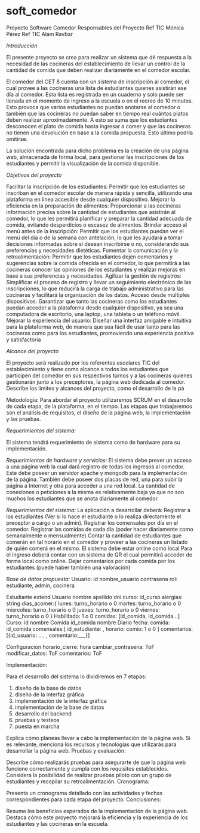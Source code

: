 # soft_comedor
Proyecto Software Comedor 
Responsables del Proyecto 
Ref TIC Mónica Pérez 
Ref TIC Alam Ravbar

_Introducción_

El presente proyecto se crea para realizar un  sistema que dé respuesta a la necesidad de las cocineras del establecimiento de llevar un control de la cantidad  de comida que deben realizar diariamente en el comedor escolar. 

El comedor del CET 8 cuenta con un sistema de inscripción al comedor, el cuál provee a las cocineras una lista de estudiantes quienes asistirán ese día al comedor. Esta lista es registrada en un cuaderno y solo puede ser llenada en el momento de ingreso a la escuela o en el recreo de 10 minutos. Esto provoca que varios estudiantes no puedan anotarse al comedor o también que las cocineras no puedan saber en tiempo real cuántos platos deben realizar aproximadamente. A esto se suma que los estudiantes desconocen el plato de comida hasta ingresar a comer y que las cocineras no tienen una devolución en base a la comida propuesta. Esto último podría omitirse. 

La solución encontrada para dicho problema es la creación de una página web, almacenada de forma local, para gestionar las inscripciones de los estudiantes y permitir la visualización de la comida disponible. 

_Objetivos del proyecto_

Facilitar la inscripción de los estudiantes: Permitir que los estudiantes se inscriban en el comedor escolar de manera rápida y sencilla, utilizando una plataforma en línea accesible desde cualquier dispositivo.
Mejorar la eficiencia en la preparación de alimentos: Proporcionar a las cocineras información precisa sobre la cantidad de estudiantes que asistirán al comedor, lo que les permitirá planificar y preparar la cantidad adecuada de comida, evitando desperdicios o escasez de alimentos.
Brindar acceso al menú antes de la inscripción: Permitir que los estudiantes puedan ver el menú del día o de la semana con antelación, lo que les ayudará a tomar decisiones informadas sobre si desean inscribirse o no, considerando sus preferencias y necesidades dietéticas.
Fomentar la comunicación y la retroalimentación: Permitir que los estudiantes dejen comentarios y sugerencias sobre la comida ofrecida en el comedor, lo que permitirá a las cocineras conocer las opiniones de los estudiantes y realizar mejoras en base a sus preferencias y necesidades.
Agilizar la gestión de registros: Simplificar el proceso de registro y llevar un seguimiento electrónico de las inscripciones, lo que reducirá la carga de trabajo administrativo para las cocineras y facilitará la organización de los datos.
Acceso desde múltiples dispositivos: Garantizar que tanto las cocineras como los estudiantes puedan acceder a la plataforma desde cualquier dispositivo, ya sea una computadora de escritorio, una laptop, una tableta o un teléfono móvil.
Mejorar la experiencia del usuario: Diseñar una interfaz amigable e intuitiva para la plataforma web, de manera que sea fácil de usar tanto para las cocineras como para los estudiantes, promoviendo una experiencia positiva y satisfactoria

_Alcance del proyecto_

El proyecto será realizado por los referentes escolares TIC del establecimiento y tiene como alcance a todos los estudiantes que participen del comedor en sus respectivos turnos y a las cocineras quienes gestionarán junto a los preceptores, la página web dedicada al comedor. 
Describe los límites y alcances del proyecto, como el desarrollo de la pá

Metodología:
Para abordar el proyecto utilizaremos SCRUM en el desarrollo de cada etapa, de la plataforma, en el tiempo. Las etapas que trabajaremos son  el análisis de requisitos, el diseño de la página web, la implementación y las pruebas.

_Requerimientos del sistema:_

El sistema tendrá requerimiento de sistema como de hardware para su implementación. 

_Requerimientos de hardware y servicios:_ 
El sistema debe prever un acceso a una página web la cual dará registro de todas los ingresos al comedor. Este debe poseer un servidor apache y mongodb para la implementación de la página. También debe poseer dos placas de red, una para subir la página a Internet y otra para acceder a una red local. 
La cantidad de conexiones o peticiones a la misma es relativamente baja ya que no son muchos los estudiantes que se anota diariamente al comedor. 

_Requerimientos del sistema:_ 
La aplicación a desarrollar deberá: 
Registrar a los estudiantes (Ver si lo hace el estudiante o lo realiza directamente el preceptor a cargo o un admin).
Registrar los comensales por día en el comedor. 
Registrar las comidas de cada día (poder hacer diariamente como semanalmente o mensualmente) 
Contar la cantidad de estudiantes que comerán en tal horario en el comedor y proveer a las cocineras un listado de quién comerá en el mismo.
El sistema debe estar online como local
Para el ingreso deberá contar con un sistema de QR el cual permitirá acceder de forma local como online. 
Dejar comentarios por cada comida por los estudiantes (puede haber también una valoración)


_Base de datos propuesta:_ 
Usuario: 
id
nombre_usuario
contrasena
rol: estudiante, admin, cocinera

Estudiante extend Usuario
nombre 
apellido
dni 
curso: id_curso
alergias: string
dias_acomer:{
 lunes: turno_horario o 0
 martes: turno_horario o 0
 miercoles:  turno_horario o 0
 jueves:  turno_horario o 0
 viernes:  turno_horario o 0
}
Habilitado: 1 o 0
comidas: [id_comida, id_comida…]
Curso: 
id
nombre
Comida
id_comida
nombre
Diario
fecha: 
comida: id_comida
comensales:[
  id_estudiante: ,
  horario: 
  comio: 1 o 0
]
comentarios: [{id_usuario: …. , comentario:___}]

Configuracion
horario_cierre: hora
cambiar_contrasena: ToF
modificar_datos: ToF
comentarios: ToF



Implementación:

Para el desarrollo del sistema lo dividiremos en 7 etapas: 
 1) diseño de la base de datos
 2) diseño de la interfaz gráfica
 3) implementación de la interfaz gráfica
 4) implementación de la base de datos
 5) desarrollo del backend
 6) pruebas y testeos
 7) puesta en marcha


Explica cómo planeas llevar a cabo la implementación de la página web.
Si es relevante, menciona los recursos y tecnologías que utilizarás para desarrollar la página web.
Pruebas y evaluación:

Describe cómo realizarás pruebas para asegurarte de que la página web funcione correctamente y cumpla con los requisitos establecidos.
Considera la posibilidad de realizar pruebas piloto con un grupo de estudiantes y recopilar su retroalimentación.
Cronograma:

Presenta un cronograma detallado con las actividades y fechas correspondientes para cada etapa del proyecto.
Conclusiones:

Resume los beneficios esperados de la implementación de la página web.
Destaca cómo este proyecto mejorará la eficiencia y la experiencia de los estudiantes y las cocineras en la escuela.


